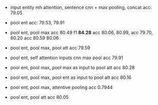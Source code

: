- input entity mh attention, sentence cnn + max pooling, concat
  acc: 79.05
- pool ent
  acc: 79.53, 79.91
- pool ent, pool max
  acc 80.49  f1 **84.28**
  acc 80.06, 80.99, 
  acc 79.70, 80.20
  acc 80.59 80.06

- pool ent, pool max, pool att
  acc 79.59
- pool ent, self attention inputs cnn max pool
  acc 79.91
- pool ent, pool max, pool max as input to pool att
  acc 80.28
- pool ent, pool max, pool ent as input to pool att
  acc 80.16
- pool ent, pool max, attentive pooling 
  acc 0.7944
- pool ent, pool att
  acc 80.05



